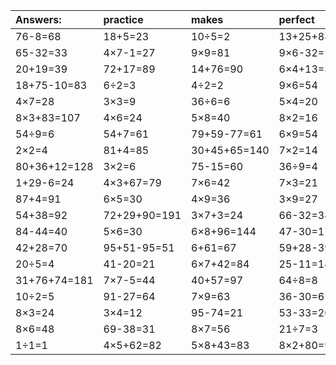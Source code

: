 | Answers: | practice | makes | perfect | ! |
| :--- | :--- | :--- | :--- | :--- |
| 76-8=68 | 18+5=23 | 10÷5=2 | 13+25+88=126 | 4×4+52=68 | 
| 65-32=33 | 4×7-1=27 | 9×9=81 | 9×6-32=22 | 27÷9=3 | 
| 20+19=39 | 72+17=89 | 14+76=90 | 6×4+13=37 | 9+50=59 | 
| 18+75-10=83 | 6÷2=3 | 4÷2=2 | 9×6=54 | 25+9-23=11 | 
| 4×7=28 | 3×3=9 | 36÷6=6 | 5×4=20 | 48+70-59=59 | 
| 8×3+83=107 | 4×6=24 | 5×8=40 | 8×2=16 | 4×2=8 | 
| 54÷9=6 | 54+7=61 | 79+59-77=61 | 6×9=54 | 3×6=18 | 
| 2×2=4 | 81+4=85 | 30+45+65=140 | 7×2=14 | 9×2=18 | 
| 80+36+12=128 | 3×2=6 | 75-15=60 | 36÷9=4 | 8×9=72 | 
| 1+29-6=24 | 4×3+67=79 | 7×6=42 | 7×3=21 | 6×7=42 | 
| 87+4=91 | 6×5=30 | 4×9=36 | 3×9=27 | 86+97-89=94 | 
| 54+38=92 | 72+29+90=191 | 3×7+3=24 | 66-32=34 | 65-36=29 | 
| 84-44=40 | 5×6=30 | 6×8+96=144 | 47-30=17 | 28-5=23 | 
| 42+28=70 | 95+51-95=51 | 6+61=67 | 59+28-39=48 | 75+37+41=153 | 
| 20÷5=4 | 41-20=21 | 6×7+42=84 | 25-11=14 | 17+36-34=19 | 
| 31+76+74=181 | 7×7-5=44 | 40+57=97 | 64÷8=8 | 5×1=5 | 
| 10÷2=5 | 91-27=64 | 7×9=63 | 36-30=6 | 11+44=55 | 
| 8×3=24 | 3×4=12 | 95-74=21 | 53-33=20 | 97+46-5=138 | 
| 8×6=48 | 69-38=31 | 8×7=56 | 21÷7=3 | 4×4=16 | 
| 1÷1=1 | 4×5+62=82 | 5×8+43=83 | 8×2+80=96 | 78-51=27 | 
